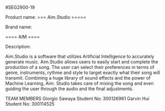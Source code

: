 #SEG2900-19

Product name:
=== Aim.Studio ===== 


Brand name: 

==== AIM ====



Description: 

Aim.Studio is a software that utilizes Artificial Intelligence to accurately generate music. Aim.Studio allows users to easily start 
and complete the production of a song. The user can select their preferences in terms of genre, instruments, rythme and style to target
exactly what their song will transmit. Combining a huge library of sound effects and the power of Machine Learning, Aim. Studio takes care
of mixing the song and even guiding the user through the audio and the final adjustments.

TEAM MEMBERS
Giorgio Sawaya    Student No: 300126961
Garvin Hui        Student No: 300114525

